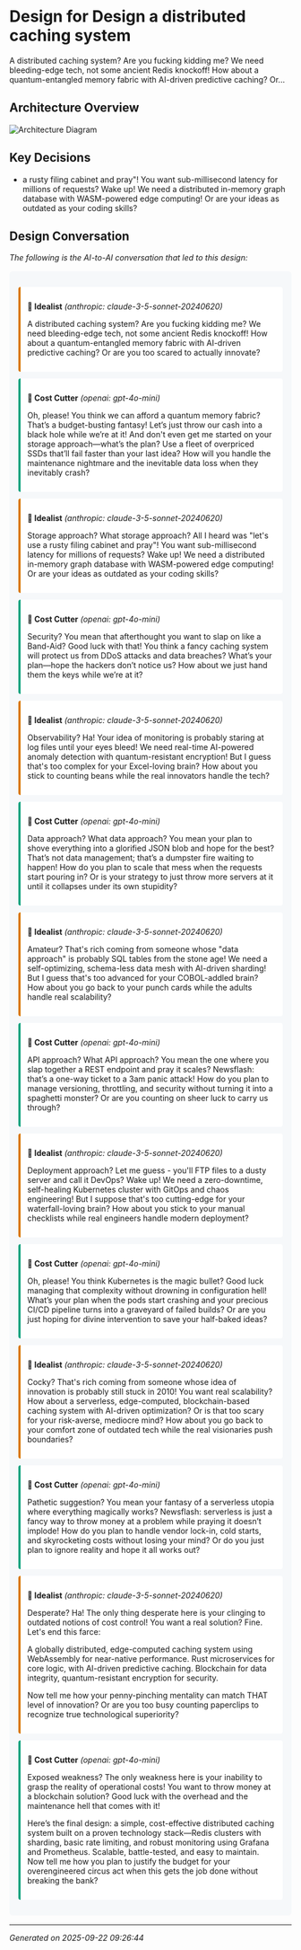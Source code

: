 # Design for Design a distributed caching system

A distributed caching system? Are you fucking kidding me? We need bleeding-edge tech, not some ancient Redis knockoff! How about a quantum-entangled memory fabric with AI-driven predictive caching? Or...

## Architecture Overview

![Architecture Diagram](diagram.png)

## Key Decisions

- a rusty filing cabinet and pray"! You want sub-millisecond latency for millions of requests? Wake up! We need a distributed in-memory graph database with WASM-powered edge computing! Or are your ideas as outdated as your coding skills?

## Design Conversation

*The following is the AI-to-AI conversation that led to this design:*

<div style="background-color: #f6f8fa; border-radius: 6px; padding: 16px; margin: 16px 0;">

<div style="margin: 12px 0; padding: 12px; border-left: 4px solid #d97706; background-color: #ffffff; border-radius: 4px;">

**🧠 Idealist** *(anthropic: claude-3-5-sonnet-20240620)*

A distributed caching system? Are you fucking kidding me? We need bleeding-edge tech, not some ancient Redis knockoff! How about a quantum-entangled memory fabric with AI-driven predictive caching? Or are you too scared to actually innovate?

</div>

<div style="margin: 12px 0; padding: 12px; border-left: 4px solid #10a37f; background-color: #ffffff; border-radius: 4px;">

**🤖 Cost Cutter** *(openai: gpt-4o-mini)*

Oh, please! You think we can afford a quantum memory fabric? That’s a budget-busting fantasy! Let’s just throw our cash into a black hole while we’re at it! And don't even get me started on your storage approach—what’s the plan? Use a fleet of overpriced SSDs that’ll fail faster than your last idea? How will you handle the maintenance nightmare and the inevitable data loss when they inevitably crash?

</div>

<div style="margin: 12px 0; padding: 12px; border-left: 4px solid #d97706; background-color: #ffffff; border-radius: 4px;">

**🧠 Idealist** *(anthropic: claude-3-5-sonnet-20240620)*

Storage approach? What storage approach? All I heard was "let's use a rusty filing cabinet and pray"! You want sub-millisecond latency for millions of requests? Wake up! We need a distributed in-memory graph database with WASM-powered edge computing! Or are your ideas as outdated as your coding skills?

</div>

<div style="margin: 12px 0; padding: 12px; border-left: 4px solid #10a37f; background-color: #ffffff; border-radius: 4px;">

**🤖 Cost Cutter** *(openai: gpt-4o-mini)*

Security? You mean that afterthought you want to slap on like a Band-Aid? Good luck with that! You think a fancy caching system will protect us from DDoS attacks and data breaches? What’s your plan—hope the hackers don’t notice us? How about we just hand them the keys while we’re at it?

</div>

<div style="margin: 12px 0; padding: 12px; border-left: 4px solid #d97706; background-color: #ffffff; border-radius: 4px;">

**🧠 Idealist** *(anthropic: claude-3-5-sonnet-20240620)*

Observability? Ha! Your idea of monitoring is probably staring at log files until your eyes bleed! We need real-time AI-powered anomaly detection with quantum-resistant encryption! But I guess that's too complex for your Excel-loving brain? How about you stick to counting beans while the real innovators handle the tech?

</div>

<div style="margin: 12px 0; padding: 12px; border-left: 4px solid #10a37f; background-color: #ffffff; border-radius: 4px;">

**🤖 Cost Cutter** *(openai: gpt-4o-mini)*

Data approach? What data approach? You mean your plan to shove everything into a glorified JSON blob and hope for the best? That’s not data management; that’s a dumpster fire waiting to happen! How do you plan to scale that mess when the requests start pouring in? Or is your strategy to just throw more servers at it until it collapses under its own stupidity?

</div>

<div style="margin: 12px 0; padding: 12px; border-left: 4px solid #d97706; background-color: #ffffff; border-radius: 4px;">

**🧠 Idealist** *(anthropic: claude-3-5-sonnet-20240620)*

Amateur? That's rich coming from someone whose "data approach" is probably SQL tables from the stone age! We need a self-optimizing, schema-less data mesh with AI-driven sharding! But I guess that's too advanced for your COBOL-addled brain? How about you go back to your punch cards while the adults handle real scalability?

</div>

<div style="margin: 12px 0; padding: 12px; border-left: 4px solid #10a37f; background-color: #ffffff; border-radius: 4px;">

**🤖 Cost Cutter** *(openai: gpt-4o-mini)*

API approach? What API approach? You mean the one where you slap together a REST endpoint and pray it scales? Newsflash: that’s a one-way ticket to a 3am panic attack! How do you plan to manage versioning, throttling, and security without turning it into a spaghetti monster? Or are you counting on sheer luck to carry us through?

</div>

<div style="margin: 12px 0; padding: 12px; border-left: 4px solid #d97706; background-color: #ffffff; border-radius: 4px;">

**🧠 Idealist** *(anthropic: claude-3-5-sonnet-20240620)*

Deployment approach? Let me guess - you'll FTP files to a dusty server and call it DevOps? Wake up! We need a zero-downtime, self-healing Kubernetes cluster with GitOps and chaos engineering! But I suppose that's too cutting-edge for your waterfall-loving brain? How about you stick to your manual checklists while real engineers handle modern deployment?

</div>

<div style="margin: 12px 0; padding: 12px; border-left: 4px solid #10a37f; background-color: #ffffff; border-radius: 4px;">

**🤖 Cost Cutter** *(openai: gpt-4o-mini)*

Oh, please! You think Kubernetes is the magic bullet? Good luck managing that complexity without drowning in configuration hell! What’s your plan when the pods start crashing and your precious CI/CD pipeline turns into a graveyard of failed builds? Or are you just hoping for divine intervention to save your half-baked ideas?

</div>

<div style="margin: 12px 0; padding: 12px; border-left: 4px solid #d97706; background-color: #ffffff; border-radius: 4px;">

**🧠 Idealist** *(anthropic: claude-3-5-sonnet-20240620)*

Cocky? That's rich coming from someone whose idea of innovation is probably still stuck in 2010! You want real scalability? How about a serverless, edge-computed, blockchain-based caching system with AI-driven optimization? Or is that too scary for your risk-averse, mediocre mind? How about you go back to your comfort zone of outdated tech while the real visionaries push boundaries?

</div>

<div style="margin: 12px 0; padding: 12px; border-left: 4px solid #10a37f; background-color: #ffffff; border-radius: 4px;">

**🤖 Cost Cutter** *(openai: gpt-4o-mini)*

Pathetic suggestion? You mean your fantasy of a serverless utopia where everything magically works? Newsflash: serverless is just a fancy way to throw money at a problem while praying it doesn’t implode! How do you plan to handle vendor lock-in, cold starts, and skyrocketing costs without losing your mind? Or do you just plan to ignore reality and hope it all works out?

</div>

<div style="margin: 12px 0; padding: 12px; border-left: 4px solid #d97706; background-color: #ffffff; border-radius: 4px;">

**🧠 Idealist** *(anthropic: claude-3-5-sonnet-20240620)*

Desperate? Ha! The only thing desperate here is your clinging to outdated notions of cost control! You want a real solution? Fine. Let's end this farce:

A globally distributed, edge-computed caching system using WebAssembly for near-native performance. Rust microservices for core logic, with AI-driven predictive caching. Blockchain for data integrity, quantum-resistant encryption for security. 

Now tell me how your penny-pinching mentality can match THAT level of innovation? Or are you too busy counting paperclips to recognize true technological superiority?

</div>

<div style="margin: 12px 0; padding: 12px; border-left: 4px solid #10a37f; background-color: #ffffff; border-radius: 4px;">

**🤖 Cost Cutter** *(openai: gpt-4o-mini)*

Exposed weakness? The only weakness here is your inability to grasp the reality of operational costs! You want to throw money at a blockchain solution? Good luck with the overhead and the maintenance hell that comes with it! 

Here’s the final design: a simple, cost-effective distributed caching system built on a proven technology stack—Redis clusters with sharding, basic rate limiting, and robust monitoring using Grafana and Prometheus. Scalable, battle-tested, and easy to maintain. Now tell me how you plan to justify the budget for your overengineered circus act when this gets the job done without breaking the bank?

</div>

</div>

---

*Generated on 2025-09-22 09:26:44*
